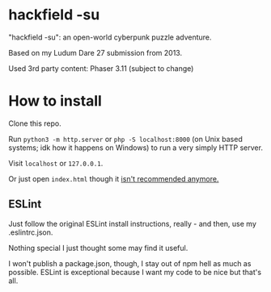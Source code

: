# hackfield -su
"hackfield -su": an open-world cyberpunk puzzle adventure.

Based on my Ludum Dare 27 submission from 2013.

Used 3rd party content: Phaser 3.11 (subject to change)

# How to install

Clone this repo.

Run `python3 -m http.server` or `php -S localhost:8000` (on Unix based systems; idk how it happens on Windows) to run a very simply HTTP server.

Visit `localhost` or `127.0.0.1`.

Or just open `index.html` though it [isn't recommended anymore.](http://phaser.io/tutorials/getting-started)

## ESLint

Just follow the original ESLint install instructions, really - and then, use my .eslintrc.json.

Nothing special I just thought some may find it useful.

I won't publish a package.json, though, I stay out of npm hell as much as possible. ESLint is exceptional because I want my code to be nice but that's all.

